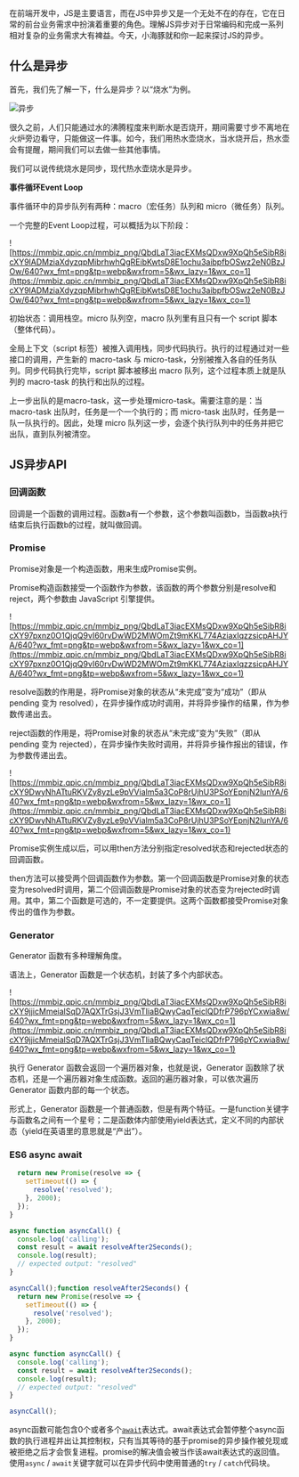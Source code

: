在前端开发中，JS是主要语言，而在JS中异步又是一个无处不在的存在，它在日常的前台业务需求中扮演着重要的角色。理解JS异步对于日常编码和完成一系列相对复杂的业务需求大有裨益。今天，小海豚就和你一起来探讨JS的异步。

## **什么是异步**

首先，我们先了解一下，什么是异步？以“烧水”为例。

![异步](https://mmbiz.qpic.cn/mmbiz_jpg/QbdLaT3iacEXMsQDxw9XpQh5eSibR8icXY9xJ3ZnAHnz1Kqa4SOFJoxwzsTgICgvG9qaAYJjqtDgQjgoZJFcKVmkA/640?wx_fmt=jpeg&tp=webp&wxfrom=5&wx_lazy=1&wx_co=1)

很久之前，人们只能通过水的沸腾程度来判断水是否烧开，期间需要寸步不离地在火炉旁边看守，只能做这一件事。如今，我们用热水壶烧水，当水烧开后，热水壶会有提醒，期间我们可以去做一些其他事情。

我们可以说传统烧水是同步，现代热水壶烧水是异步。

**事件循环Event Loop**

事件循环中的异步队列有两种：macro（宏任务）队列和 micro（微任务）队列。

一个完整的Event Loop过程，可以概括为以下阶段：

![https://mmbiz.qpic.cn/mmbiz_png/QbdLaT3iacEXMsQDxw9XpQh5eSibR8icXY9lADMziaXdyzqpMibrhwhQgREibKwtsD8E1ochu3aibpfbOSwz2eN0BzJOw/640?wx_fmt=png&tp=webp&wxfrom=5&wx_lazy=1&wx_co=1](https://mmbiz.qpic.cn/mmbiz_png/QbdLaT3iacEXMsQDxw9XpQh5eSibR8icXY9lADMziaXdyzqpMibrhwhQgREibKwtsD8E1ochu3aibpfbOSwz2eN0BzJOw/640?wx_fmt=png&tp=webp&wxfrom=5&wx_lazy=1&wx_co=1)

初始状态：调用栈空。micro 队列空，macro 队列里有且只有一个 script 脚本（整体代码）。

全局上下文（script 标签）被推入调用栈，同步代码执行。执行的过程通过对一些接口的调用，产生新的 macro-task 与 micro-task，分别被推入各自的任务队列。同步代码执行完毕，script 脚本被移出 macro 队列，这个过程本质上就是队列的 macro-task 的执行和出队的过程。

上一步出队的是macro-task，这一步处理micro-task。需要注意的是：当 macro-task 出队时，任务是一个一个执行的；而 micro-task 出队时，任务是一队一队执行的。因此，处理 micro 队列这一步，会逐个执行队列中的任务并把它出队，直到队列被清空。

## **JS异步API**

### **回调函数**

回调是一个函数的调用过程。函数a有一个参数，这个参数叫函数b，当函数a执行结束后执行函数b的过程，就叫做回调。

### **Promise**

Promise对象是一个构造函数，用来生成Promise实例。

Promise构造函数接受一个函数作为参数，该函数的两个参数分别是resolve和reject，两个参数由 JavaScript 引擎提供。

![https://mmbiz.qpic.cn/mmbiz_png/QbdLaT3iacEXMsQDxw9XpQh5eSibR8icXY97pxnz0O1QjqQ9vI60rvDwWD2MWOmZt9mKKL774AziaxIqzzsicpAHJYA/640?wx_fmt=png&tp=webp&wxfrom=5&wx_lazy=1&wx_co=1](https://mmbiz.qpic.cn/mmbiz_png/QbdLaT3iacEXMsQDxw9XpQh5eSibR8icXY97pxnz0O1QjqQ9vI60rvDwWD2MWOmZt9mKKL774AziaxIqzzsicpAHJYA/640?wx_fmt=png&tp=webp&wxfrom=5&wx_lazy=1&wx_co=1)

resolve函数的作用是，将Promise对象的状态从“未完成”变为“成功”（即从 pending 变为 resolved），在异步操作成功时调用，并将异步操作的结果，作为参数传递出去。

reject函数的作用是，将Promise对象的状态从“未完成”变为“失败”（即从 pending 变为 rejected），在异步操作失败时调用，并将异步操作报出的错误，作为参数传递出去。

![https://mmbiz.qpic.cn/mmbiz_png/QbdLaT3iacEXMsQDxw9XpQh5eSibR8icXY9DwyNhATtuRKVZy8yzLe9pVVialm5a3CoP8rUjhU3PSoYEpnjN2lunYA/640?wx_fmt=png&tp=webp&wxfrom=5&wx_lazy=1&wx_co=1](https://mmbiz.qpic.cn/mmbiz_png/QbdLaT3iacEXMsQDxw9XpQh5eSibR8icXY9DwyNhATtuRKVZy8yzLe9pVVialm5a3CoP8rUjhU3PSoYEpnjN2lunYA/640?wx_fmt=png&tp=webp&wxfrom=5&wx_lazy=1&wx_co=1)

Promise实例生成以后，可以用then方法分别指定resolved状态和rejected状态的回调函数。

then方法可以接受两个回调函数作为参数。第一个回调函数是Promise对象的状态变为resolved时调用，第二个回调函数是Promise对象的状态变为rejected时调用。其中，第二个函数是可选的，不一定要提供。这两个函数都接受Promise对象传出的值作为参数。

### **Generator**

Generator 函数有多种理解角度。

语法上，Generator 函数是一个状态机，封装了多个内部状态。

![https://mmbiz.qpic.cn/mmbiz_png/QbdLaT3iacEXMsQDxw9XpQh5eSibR8icXY9jjicMmeialSqD7AQXTrGsjJ3VmTIiaBQwyCaqTeiclQDfrP796pYCxwia8w/640?wx_fmt=png&tp=webp&wxfrom=5&wx_lazy=1&wx_co=1](https://mmbiz.qpic.cn/mmbiz_png/QbdLaT3iacEXMsQDxw9XpQh5eSibR8icXY9jjicMmeialSqD7AQXTrGsjJ3VmTIiaBQwyCaqTeiclQDfrP796pYCxwia8w/640?wx_fmt=png&tp=webp&wxfrom=5&wx_lazy=1&wx_co=1)

执行 Generator 函数会返回一个遍历器对象，也就是说，Generator 函数除了状态机，还是一个遍历器对象生成函数。返回的遍历器对象，可以依次遍历 Generator 函数内部的每一个状态。

形式上，Generator 函数是一个普通函数，但是有两个特征。一是function关键字与函数名之间有一个星号；二是函数体内部使用yield表达式，定义不同的内部状态（yield在英语里的意思就是“产出”）。

### ES6 async await

```javascript
  return new Promise(resolve => {
    setTimeout(() => {
      resolve('resolved');
    }, 2000);
  });
}

async function asyncCall() {
  console.log('calling');
  const result = await resolveAfter2Seconds();
  console.log(result);
  // expected output: "resolved"
}

asyncCall();function resolveAfter2Seconds() {
  return new Promise(resolve => {
    setTimeout(() => {
      resolve('resolved');
    }, 2000);
  });
}

async function asyncCall() {
  console.log('calling');
  const result = await resolveAfter2Seconds();
  console.log(result);
  // expected output: "resolved"
}

asyncCall();
```

async函数可能包含0个或者多个[`await`](https://developer.mozilla.org/zh-CN/docs/Web/JavaScript/Reference/Operators/await)表达式。await表达式会暂停整个async函数的执行进程并出让其控制权，只有当其等待的基于promise的异步操作被兑现或被拒绝之后才会恢复进程。promise的解决值会被当作该await表达式的返回值。使用`async` / `await`关键字就可以在异步代码中使用普通的`try` / `catch`代码块。